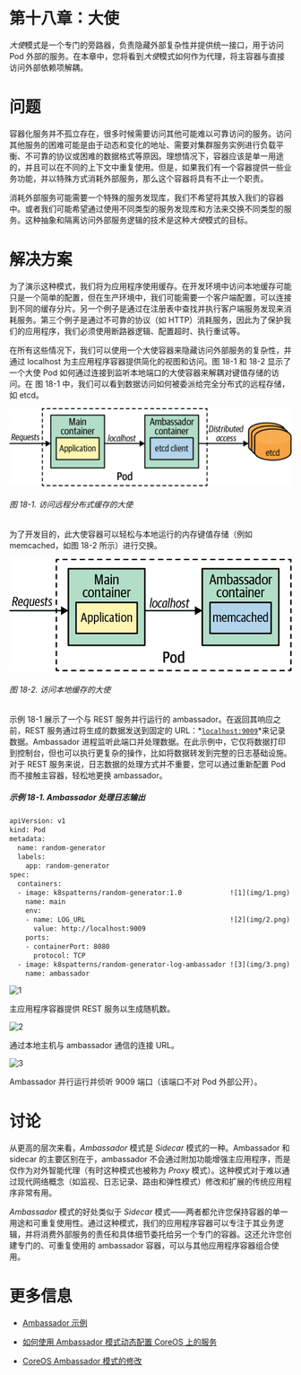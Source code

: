 # 第十八章：大使

*大使*模式是一个专门的旁路器，负责隐藏外部复杂性并提供统一接口，用于访问 Pod 外部的服务。在本章中，您将看到*大使*模式如何作为代理，将主容器与直接访问外部依赖项解耦。

# 问题

容器化服务并不孤立存在，很多时候需要访问其他可能难以可靠访问的服务。访问其他服务的困难可能是由于动态和变化的地址、需要对集群服务实例进行负载平衡、不可靠的协议或困难的数据格式等原因。理想情况下，容器应该是单一用途的，并且可以在不同的上下文中重复使用。但是，如果我们有一个容器提供一些业务功能，并以特殊方式消耗外部服务，那么这个容器将具有不止一个职责。

消耗外部服务可能需要一个特殊的服务发现库，我们不希望将其放入我们的容器中。或者我们可能希望通过使用不同类型的服务发现库和方法来交换不同类型的服务。这种抽象和隔离访问外部服务逻辑的技术是这种*大使*模式的目标。

# 解决方案

为了演示这种模式，我们将为应用程序使用缓存。在开发环境中访问本地缓存可能只是一个简单的配置，但在生产环境中，我们可能需要一个客户端配置，可以连接到不同的缓存分片。另一个例子是通过在注册表中查找并执行客户端服务发现来消耗服务。第三个例子是通过不可靠的协议（如 HTTP）消耗服务，因此为了保护我们的应用程序，我们必须使用断路器逻辑、配置超时、执行重试等。

在所有这些情况下，我们可以使用一个大使容器来隐藏访问外部服务的复杂性，并通过 localhost 为主应用程序容器提供简化的视图和访问。图 18-1 和 18-2 显示了一个大使 Pod 如何通过连接到监听本地端口的大使容器来解耦对键值存储的访问。在 图 18-1 中，我们可以看到数据访问如何被委派给完全分布式的远程存储，如 etcd。

![访问远程分布式缓存的大使](img/kup2_1801.png)

###### 图 18-1\. 访问远程分布式缓存的大使

为了开发目的，此大使容器可以轻松与本地运行的内存键值存储（例如 memcached，如图 18-2 所示）进行交换。

![使用本地缓存的大使](img/kup2_1802.png)

###### 图 18-2\. 访问本地缓存的大使

示例 18-1 展示了一个与 REST 服务并行运行的 ambassador。在返回其响应之前，REST 服务通过将生成的数据发送到固定的 URL：*[`localhost:9009`](http://localhost:9009)*来记录数据。Ambassador 进程监听此端口并处理数据。在此示例中，它仅将数据打印到控制台，但也可以执行更复杂的操作，比如将数据转发到完整的日志基础设施。对于 REST 服务来说，日志数据的处理方式并不重要，您可以通过重新配置 Pod 而不接触主容器，轻松地更换 ambassador。

##### 示例 18-1\. Ambassador 处理日志输出

```
apiVersion: v1
kind: Pod
metadata:
  name: random-generator
  labels:
    app: random-generator
spec:
  containers:
  - image: k8spatterns/random-generator:1.0            ![1](img/1.png)
    name: main
    env:
    - name: LOG_URL                                    ![2](img/2.png)
      value: http://localhost:9009
    ports:
    - containerPort: 8080
      protocol: TCP
  - image: k8spatterns/random-generator-log-ambassador ![3](img/3.png)
    name: ambassador
```

![1](img/#co_ambassador_CO1-1)

主应用程序容器提供 REST 服务以生成随机数。

![2](img/#co_ambassador_CO1-2)

通过本地主机与 ambassador 通信的连接 URL。

![3](img/#co_ambassador_CO1-3)

Ambassador 并行运行并侦听 9009 端口（该端口不对 Pod 外部公开）。

# 讨论

从更高的层次来看，*Ambassador* 模式是 *Sidecar* 模式的一种。Ambassador 和 sidecar 的主要区别在于，ambassador 不会通过附加功能增强主应用程序，而是仅作为对外智能代理（有时这种模式也被称为 *Proxy* 模式）。这种模式对于难以通过现代网络概念（如监视、日志记录、路由和弹性模式）修改和扩展的传统应用程序非常有用。

*Ambassador* 模式的好处类似于 *Sidecar* 模式——两者都允许您保持容器的单一用途和可重复使用性。通过这种模式，我们的应用程序容器可以专注于其业务逻辑，并将消费外部服务的责任和具体细节委托给另一个专门的容器。这还允许您创建专门的、可重复使用的 ambassador 容器，可以与其他应用程序容器组合使用。

# 更多信息

+   [Ambassador 示例](https://oreil.ly/m0KTi)

+   [如何使用 Ambassador 模式动态配置 CoreOS 上的服务](https://oreil.ly/TPQX5)

+   [CoreOS Ambassador 模式的修改](https://oreil.ly/6bszq)
